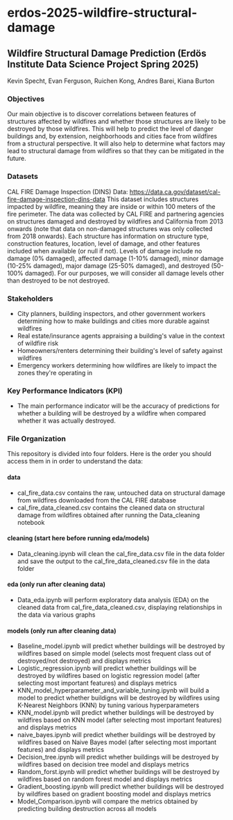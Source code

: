 # erdos-2025-wildfire-structural-damage

## Wildfire Structural Damage Prediction (Erdös Institute Data Science Project Spring 2025)

Kevin Specht, Evan Ferguson, Ruichen Kong, Andres Barei, Kiana Burton

### Objectives

Our main objective is to discover correlations between features of structures affected by wildfires and whether those structures are likely to be destroyed by those wildfires. This will help to predict the level of danger buildings and, by extension, neighborhoods and cities face from wildfires from a structural perspective. It will also help to determine what factors may lead to structural damage from wildfires so that they can be mitigated in the future.

### Datasets

CAL FIRE Damage Inspection (DINS) Data: https://data.ca.gov/dataset/cal-fire-damage-inspection-dins-data
This dataset includes structures impacted by wildfire, meaning they are inside or within 100 meters of the fire perimeter. The data was collected by CAL FIRE and partnering agencies on structures damaged and destroyed by wildfires and California from 2013 onwards (note that data on non-damaged structures was only collected from 2018 onwards). Each structure has information on structure type, construction features, location, level of damage, and other features included when available (or null if not). Levels of damage include no damage (0% damaged), affected damage (1-10% damaged), minor damage (10-25% damaged), major damage (25-50% damaged), and destroyed (50-100% damaged). For our purposes, we will consider all damage levels other than destroyed to be not destroyed.

### Stakeholders

- City planners, building inspectors, and other government workers determining how to make buildings and cities more durable against wildfires
- Real estate/insurance agents appraising a building's value in the context of wildfire risk
- Homeowners/renters determining their building's level of safety against wildfires
- Emergency workers determining how wildfires are likely to impact the zones they're operating in

### Key Performance Indicators (KPI)

- The main performance indicator will be the accuracy of predictions for whether a building will be destroyed by a wildfire when compared whether it was actually destroyed.

### File Organization
This repository is divided into four folders. Here is the order you should access them in in order to understand the data:

#### data
- cal_fire_data.csv contains the raw, untouched data on structural damage from wildfires downloaded from the CAL FIRE database
- cal_fire_data_cleaned.csv contains the cleaned data on structural damage from wildfires obtained after running the Data_cleaning notebook

#### cleaning (start here before running eda/models)
- Data_cleaning.ipynb will clean the cal_fire_data.csv file in the data folder and save the output to the cal_fire_data_cleaned.csv file in the data folder

#### eda (only run after cleaning data)
- Data_eda.ipynb will perform exploratory data analysis (EDA) on the cleaned data from cal_fire_data_cleaned.csv, displaying relationships in the data via various graphs

#### models (only run after cleaning data)
- Baseline_model.ipynb will predict whether buildings will be destroyed by wildfires based on simple model (selects most frequent class out of destroyed/not destroyed) and displays metrics
- Logistic_regression.ipynb will predict whether buildings will be destroyed by wildfires based on logistic regression model (after selecting most important features) and displays metrics
- KNN_model_hyperparameter_and_variable_tuning.ipynb will build a model to predict whether buildigns will be destroyed by wildfires using K-Nearest Neighbors (KNN) by tuning various hyperparameters
- KNN_model.ipynb will predict whether buildings will be destroyed by wildfires based on KNN model (after selecting most important features) and displays metrics 
- naive_bayes.ipynb will predict whether buildings will be destroyed by wildfires based on Naive Bayes model (after selecting most important features) and displays metrics
- Decision_tree.ipynb will predict whether buildings will be destroyed by wildfires based on decision tree model and displays metrics
- Random_forst.ipynb will predict whether buildings will be destroyed by wildfires based on random forest model and displays metrics
- Gradient_boosting.ipynb will predict whether buildings will be destroyed by wildfires based on gradient boosting model and displays metrics
- Model_Comparison.ipynb will compare the metrics obtained by predicting building destruction across all models
